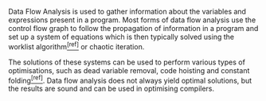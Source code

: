 Data Flow Analysis is used to gather information about the variables and
expressions present in a program. Most forms of data flow analysis use the
control flow graph to follow the propagation of information in a program and
set up a system of equations which is then typically solved using the worklist
algorithm[<sup>[ref]</sup>](http://dl.acm.org/citation.cfm?id=512945) or chaotic
iteration.

The solutions of these systems can be used to perform various types
of optimisations, such as dead variable removal, code hoisting and constant
folding[<sup>[ref]</sup>](http://gcc.gnu.org/news/ssa-ccp.html). Data flow
analysis does not always yield optimal solutions, but the results are sound and
can be used in optimising compilers.
